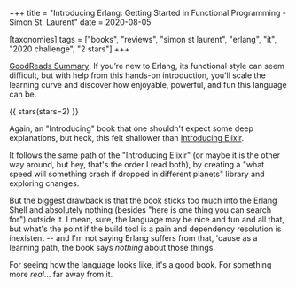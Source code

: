 +++
title = "Introducing Erlang: Getting Started in Functional Programming - Simon St. Laurent"
date = 2020-08-05

[taxonomies]
tags = ["books", "reviews", "simon st laurent", "erlang", "it", 
"2020 challenge", "2 stars"]
+++

[GoodReads Summary](https://www.goodreads.com/book/show/15811999-introducing-erlang):
If you’re new to Erlang, its functional style can seem difficult, but with
help from this hands-on introduction, you’ll scale the learning curve and
discover how enjoyable, powerful, and fun this language can be.

<!-- more -->

{{ stars(stars=2) }}

Again, an "Introducing" book that one shouldn't expect some deep explanations,
but heck, this felt shallower than [Introducing
Elixir](@/reviews/books/introducing-elixir.md).

It follows the same path of the "Introducing Elixir" (or maybe it is the other
way around, but hey, that's the order I read both), by creating a "what speed
will something crash if dropped in different planets" library and exploring
changes.

But the biggest drawback is that the book sticks too much into the Erlang
Shell and absolutely nothing (besides "here is one thing you can search for")
outside it. I mean, sure, the language may be nice and fun and all that, but
what's the point if the build tool is a pain and dependency resolution is
inexistent -- and I'm not saying Erlang suffers from that, 'cause as a
learning path, the book says _nothing_ about those things.

For seeing how the language looks like, it's a good book. For something more
_real_... far away from it.
